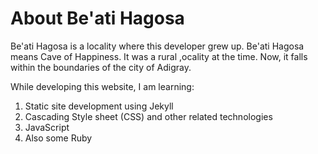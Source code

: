 # About Be'ati Hagosa

Be'ati Hagosa is a locality where this developer grew up. Be'ati Hagosa means Cave of Happiness. It was a rural ,ocality at the time. Now, it falls within the boundaries of the city of Adigray.

While developing this website, I am learning:
1. Static site development using Jekyll
2. Cascading Style sheet (CSS) and other related technologies
3. JavaScript
4. Also some Ruby

